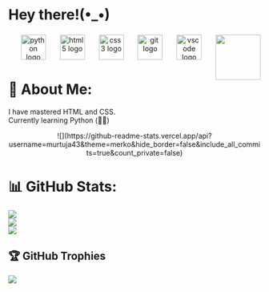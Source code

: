<h1 align="left">Hey there!(•_•)</h1>

###

<img align="right" height="90" src="https://media.giphy.com/media/v1.Y2lkPTc5MGI3NjExejlkMGZ2bDd1bjRzZzh6Njludm13ZWxxNHdvbzdiaHE5cWdkNXljdyZlcD12MV9naWZzX3NlYXJjaCZjdD1n/GRPy8MKag9U1U88hzY/giphy.gif"  />

###

<div align="center">
  <img src="https://cdn.jsdelivr.net/gh/devicons/devicon/icons/python/python-original.svg" height="50" alt="python logo"  />
  <img width="20" />
  <img src="https://cdn.jsdelivr.net/gh/devicons/devicon/icons/html5/html5-original.svg" height="50" alt="html5 logo"  />
  <img width="20" />
  <img src="https://cdn.jsdelivr.net/gh/devicons/devicon/icons/css3/css3-original.svg" height="50" alt="css3 logo"  />
  <img width="20" />
  <img src="https://cdn.jsdelivr.net/gh/devicons/devicon/icons/git/git-original.svg" height="50" alt="git logo"  />
  <img width="20" />
  <img src="https://cdn.jsdelivr.net/gh/devicons/devicon/icons/vscode/vscode-original.svg" height="50" alt="vscode logo"  />
</div>

# 💫 About Me:
I have mastered HTML and CSS. </br>
Currently learning Python (🐍😅)

<div align="center">
  ![](https://github-readme-stats.vercel.app/api?username=murtuja43&theme=merko&hide_border=false&include_all_commits=true&count_private=false)
</div>

# 📊 GitHub Stats:
![](https://github-readme-stats.vercel.app/api?username=murtuja43&theme=merko&hide_border=false&include_all_commits=true&count_private=false)<br/>
![](https://github-readme-streak-stats.herokuapp.com/?user=murtuja43&theme=merko&hide_border=false)<br/>
![](https://github-readme-stats.vercel.app/api/top-langs/?username=murtuja43&theme=merko&hide_border=false&include_all_commits=true&count_private=false&layout=compact)

## 🏆 GitHub Trophies
![](https://github-profile-trophy.vercel.app/?username=murtuja43&theme=radical&no-frame=false&no-bg=true&margin-w=4)

###
